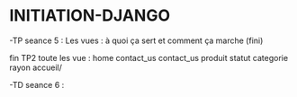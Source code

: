 # INITIATION-DJANGO
-TP seance 5 :
Les vues : à quoi ça sert et comment ça marche (fini)

fin TP2 
toute les vue : 
home
contact_us
contact_us
produit
statut
categorie
rayon
accueil/<param>

-TD seance 6 : 

